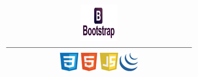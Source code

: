 <p align="center">
  <img width="100" height="100" src="https://github.com/JNZY/Web-Projects/blob/master/icons/iconBOOTSTRAP.png">
</p>

___
<p align="center">
  <img width="50" height="50" src="https://github.com/JNZY/Web-Projects/blob/master/icons/iconCSS.png">
  <img width="50" height="50" src="https://github.com/JNZY/Web-Projects/blob/master/icons/iconHTML.png">
  <img width="50" height="50" src="https://github.com/JNZY/Web-Projects/blob/master/icons/iconJAVASCRIPT.png">
  <img width="50" height="50" src="https://github.com/JNZY/Web-Projects/blob/master/icons/iconJQUERY.png">
</p>

